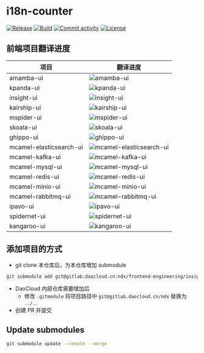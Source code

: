 # i18n-counter

[![Release](https://img.shields.io/github/v/release/samzong/i18n-counter)](https://img.shields.io/github/v/release/samzong/i18n-counter)
[![Build](https://github.com/SAMZONG/i18n-counter/actions/workflows/run_builds.yaml/badge.svg)](https://github.com/SAMZONG/i18n-counter/actions/workflows/run_builds.yaml)
[![Commit activity](https://img.shields.io/github/commit-activity/m/samzong/i18n-counter)](https://img.shields.io/github/commit-activity/m/samzong/i18n-counter)
[![License](https://img.shields.io/badge/License-Apache_2.0-blue.svg)](https://opensource.org/licenses/Apache-2.0)


## 前端项目翻译进度


| 项目                      | 翻译进度                                                                                              |
|-------------------------|---------------------------------------------------------------------------------------------------|
| amamba-ui               | ![amamba-ui](https://ndx.gitpages.daocloud.io/product/frontend-i18n-counter/badges/amamba-ui.svg) |
| kpanda-ui               | ![kpanda-ui](https://ndx.gitpages.daocloud.io/product/frontend-i18n-counter/badges/kpanda-ui.svg) |
| insight-ui              | ![insight-ui](https://ndx.gitpages.daocloud.io/product/frontend-i18n-counter/badges/insight-ui.svg) |
| kairship-ui             | ![kairship-ui](https://ndx.gitpages.daocloud.io/product/frontend-i18n-counter/badges/kairship-ui.svg) |
| mspider-ui              | ![mspider-ui](https://ndx.gitpages.daocloud.io/product/frontend-i18n-counter/badges/mspider-ui.svg) |
| skoala-ui               | ![skoala-ui](https://ndx.gitpages.daocloud.io/product/frontend-i18n-counter/badges/skoala-ui.svg) |
| ghippo-ui               | ![ghippo-ui](https://ndx.gitpages.daocloud.io/product/frontend-i18n-counter/badges/ghippo-ui.svg) |
| mcamel-elasticsearch-ui | ![mcamel-elasticsearch-ui](https://ndx.gitpages.daocloud.io/product/frontend-i18n-counter/badges/mcamel-elasticsearch-ui.svg) |
| mcamel-kafka-ui         | ![mcamel-kafka-ui](https://ndx.gitpages.daocloud.io/product/frontend-i18n-counter/badges/mcamel-kafka-ui.svg) |
| mcamel-mysql-ui         | ![mcamel-mysql-ui](https://ndx.gitpages.daocloud.io/product/frontend-i18n-counter/badges/mcamel-mysql-ui.svg) |
| mcamel-redis-ui         | ![mcamel-redis-ui](https://ndx.gitpages.daocloud.io/product/frontend-i18n-counter/badges/mcamel-redis-ui.svg) |
| mcamel-minio-ui         | ![mcamel-minio-ui](https://ndx.gitpages.daocloud.io/product/frontend-i18n-counter/badges/mcamel-minio-ui.svg) |
| mcamel-rabbitmq-ui      | ![mcamel-rabbitmq-ui](https://ndx.gitpages.daocloud.io/product/frontend-i18n-counter/badges/mcamel-rabbitmq-ui.svg) |
| ipavo-ui                | ![ipavo-ui](https://ndx.gitpages.daocloud.io/product/frontend-i18n-counter/badges/ipavo-ui.svg) |
| spidernet-ui            | ![spidernet-ui](https://ndx.gitpages.daocloud.io/product/frontend-i18n-counter/badges/spidernet-ui.svg) |
| kangaroo-ui             | ![kangaroo-ui](https://ndx.gitpages.daocloud.io/product/frontend-i18n-counter/badges/kangaroo-ui.svg) |

## 添加项目的方式

- git clone 本仓库后，为本仓库增加 submodule

```bash
git submodule add git@gitlab.daocloud.cn:ndx/frontend-engineering/insight-ui.git modules/insight-ui
```

- DaoCloud 内部仓库需要增加后
  - 修改 `.gitmodule` 将项目路径中 `git@gitlab.daocloud.cn/ndx` 替换为 `../..`
- 创建 PR 并提交

## Update submodules

```bash
git submodule update --remote --merge
```